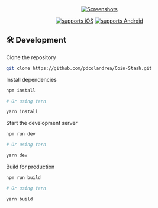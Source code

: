 <div align="center">

<a target="_blank" href="https://pdcolan.com">
    <img alt='Screenshots' src="https://i.imgur.com/LvOKTf5.png"/>
</a>

[![supports iOS](https://img.shields.io/badge/iOS-999999.svg?style=flat-square&logo=APPLE&labelColor=999999&logoColor=fff)](https://github.com/expo/expo)
[![supports Android](https://img.shields.io/badge/Android-A4C639.svg?style=flat-square&logo=ANDROID&labelColor=A4C639&logoColor=fff)](https://github.com/expo/expo)

</div>

## 🛠 Development

Clone the repository

```zsh
git clone https://github.com/pdcolandrea/Coin-Stash.git
```

Install dependencies

```zsh
npm install

# Or using Yarn

yarn install
```

Start the development server

```zsh
npm run dev

# Or using Yarn

yarn dev
```

Build for production

```zsh
npm run build

# Or using Yarn

yarn build
```
